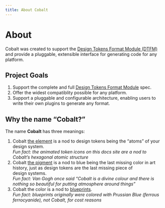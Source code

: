 ```yaml
---
title: About Cobalt
---
```


# About

Cobalt was created to support the [Design Tokens Format Module (DTFM)](https://designtokens.org) and provide a pluggable, extensible interface for generating code for any platform.

## Project Goals

1. Support the complete and full [Design Tokens Format Module](https://design-tokens.github.io/community-group/format) spec.
1. Offer the widest compatiblity possible for any platform.
1. Support a pluggable and configurable architecture, enabling users to write their own plugins to generate any format.

## Why the name “Cobalt?”

The name **Cobalt** has three meanings:

1. Cobalt [the element](https://en.wikipedia.org/wiki/Cobalt) is a nod to design tokens being the “atoms” of your design system.<br />
   _Fun fact: the animated token icons on this docs site are a nod to Cobalt’s hexagonal atomic structure_
2. Cobalt [the pigment](https://artsartistsartwork.com/history-of-the-colour-blue-in-art) is a nod to blue being the last missing color in art history, just as design tokens are the last missing piece of design systems.<br />
   _Fun fact: Van Gogh once said “Cobalt is a divine colour and there is nothing so beautiful for putting atmosphere around things”_
3. Cobalt the color is a nod to [blueprints](https://en.wikipedia.org/wiki/Blueprint).<br />
   _Fun fact: blueprints originally were colored with Prussian Blue (ferrous ferrocyanide), not Cobalt, for cost reasons_
